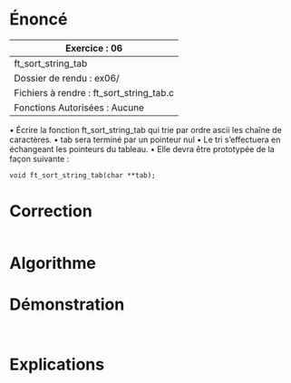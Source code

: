 # Énoncé

| Exercice : 06                            |
| ---------------------------------------- |
| ft_sort_string_tab                       |
| Dossier de rendu : ex06/                 |
| Fichiers à rendre : ft_sort_string_tab.c |
| Fonctions Autorisées : Aucune            |
• Écrire la fonction ft_sort_string_tab qui trie par ordre ascii les chaîne de
caractères.
• tab sera terminé par un pointeur nul
• Le tri s’effectuera en échangeant les pointeurs du tableau.
• Elle devra être prototypée de la façon suivante :
```
void ft_sort_string_tab(char **tab);
```
# Correction

```C

```
# Algorithme

# Démonstration

```C

```

```

```
# Explications
